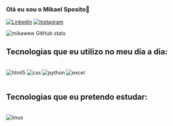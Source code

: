 ### Olá eu sou o Mikael Sposito👋

[![Linkedin](https://img.shields.io/badge/LinkedIn-0077B5?style=for-the-badge&logo=linkedin&logoColor=white)](https://www.linkedin.com/in/mikaelsposito/)
[![Instagram](https://img.shields.io/badge/Instagram-E4405F?style=for-the-badge&logo=instagram&logoColor=white)](https://www.instagram.com/mikael_sposito/)

![mikawew GitHub stats](https://github-readme-stats.vercel.app/api?username=mikawew&show_icons=true&theme=dark)

## Tecnologias que eu utilizo no meu dia a dia:

<div style="inline_block"><br/>
  <img align= "center" alt="html5" src="https://img.shields.io/badge/HTML5-E34F26?style=for-the-badge&logo=html5&logoColor=white"/>
  <img align= "center" alt="css" src="https://img.shields.io/badge/CSS3-1572B6?style=for-the-badge&logo=css3&logoColor=white"/>
  <img align= "center" alt="python" src="https://img.shields.io/badge/Python-14354C?style=for-the-badge&logo=python&logoColor=white"/>
  <img align= "center" alt="excel" src="https://img.shields.io/badge/Microsoft_Excel-217346?style=for-the-badge&logo=microsoft-excel&logoColor=white"/>
</div></br>

## Tecnologias que eu pretendo estudar:

<div style="inline_block"><br/>
  <img align= "center" alt="linux" src="https://img.shields.io/badge/Debian-A81D33?style=for-the-badge&logo=debian&logoColor=white"/>
</div>

